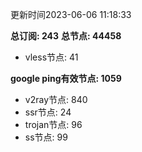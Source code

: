 更新时间2023-06-06 11:18:33

**总订阅: 243**
**总节点: 44458**
- vless节点: 41

**google ping有效节点: 1059**
- v2ray节点: 840
- ssr节点: 24
- trojan节点: 96
- ss节点: 99
